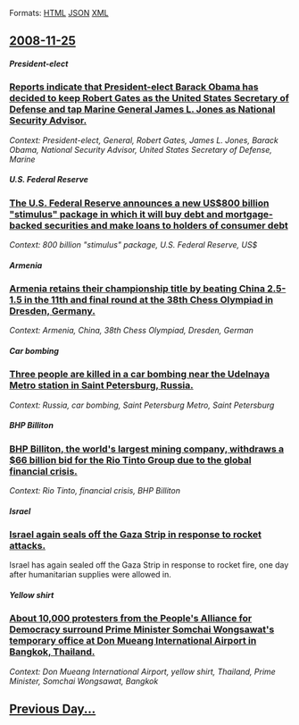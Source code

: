 
Formats: [HTML](2008/11/25/index.html)  [JSON](2008/11/25/index.json)  [XML](2008/11/25/index.xml)  

## [2008-11-25](/news/2008/11/25/index.md)

##### President-elect
### [ Reports indicate that President-elect Barack Obama has decided to keep Robert Gates as the United States Secretary of Defense and tap Marine General James L. Jones as National Security Advisor. ](/news/2008/11/25/reports-indicate-that-president-elect-barack-obama-has-decided-to-keep-robert-gates-as-the-united-states-secretary-of-defense-and-tap-marin.md)
_Context: President-elect, General, Robert Gates, James L. Jones, Barack Obama, National Security Advisor, United States Secretary of Defense, Marine_

##### U.S. Federal Reserve
### [ The U.S. Federal Reserve announces a new US$800 billion "stimulus" package in which it will buy debt and mortgage-backed securities and make loans to holders of consumer debt ](/news/2008/11/25/the-u-s-federal-reserve-announces-a-new-us-800-billion-stimulus-package-in-which-it-will-buy-debt-and-mortgage-backed-securities-and-mak.md)
_Context: 800 billion "stimulus" package, U.S. Federal Reserve, US$_

##### Armenia
### [ Armenia retains their championship title by beating China 2.5-1.5 in the 11th and final round at the 38th Chess Olympiad in Dresden, Germany. ](/news/2008/11/25/armenia-retains-their-championship-title-by-beating-china-2-5-1-5-in-the-11th-and-final-round-at-the-38th-chess-olympiad-in-dresden-german.md)
_Context: Armenia, China, 38th Chess Olympiad, Dresden, German_

##### Car bombing
### [ Three people are killed in a car bombing near the Udelnaya Metro station in Saint Petersburg, Russia. ](/news/2008/11/25/three-people-are-killed-in-a-car-bombing-near-the-udelnaya-metro-station-in-saint-petersburg-russia.md)
_Context: Russia, car bombing, Saint Petersburg Metro, Saint Petersburg_

##### BHP Billiton
### [ BHP Billiton, the world's largest mining company, withdraws a $66 billion bid for the Rio Tinto Group due to the global financial crisis. ](/news/2008/11/25/bhp-billiton-the-world-s-largest-mining-company-withdraws-a-66-billion-bid-for-the-rio-tinto-group-due-to-the-global-financial-crisis.md)
_Context: Rio Tinto, financial crisis, BHP Billiton_

##### Israel
### [ Israel again seals off the Gaza Strip in response to rocket attacks. ](/news/2008/11/25/israel-again-seals-off-the-gaza-strip-in-response-to-rocket-attacks.md)
Israel has again sealed off the Gaza Strip in response to rocket fire, one day after humanitarian supplies were allowed in.

##### Yellow shirt
### [ About 10,000 protesters from the People's Alliance for Democracy surround Prime Minister Somchai Wongsawat's temporary office at Don Mueang International Airport in Bangkok, Thailand. ](/news/2008/11/25/about-10-000-protesters-from-the-people-s-alliance-for-democracy-surround-prime-minister-somchai-wongsawat-s-temporary-office-at-don-mueang.md)
_Context: Don Mueang International Airport, yellow shirt, Thailand, Prime Minister, Somchai Wongsawat, Bangkok_

## [Previous Day...](/news/2008/11/24/index.md)


